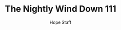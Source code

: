 ---
image: /assets/img/nwd/111_nwd_psalm_51_12_erv.png
title: The Nightly Wind Down 111
categories:
  - The Nightly Wind Down
author: Hope Staff
notes: The Nightly Wind Down 111
embed: >-
  EMBED_GOES_HERE
transcript: >-
  SOME LINES OF TEXT START HERE
---